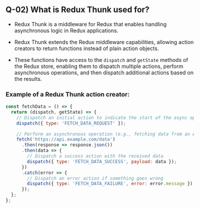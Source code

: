 ## Q-02) What is Redux Thunk used for?

- Redux Thunk is a middleware for Redux that enables handling asynchronous logic in Redux applications. 

- Redux Thunk extends the Redux middleware capabilities, allowing action creators to return functions instead of plain action objects. 

- These functions have access to the `dispatch` and `getState` methods of the Redux store, enabling them to dispatch multiple actions, perform asynchronous operations, and then dispatch additional actions based on the results.

### Example of a Redux Thunk action creator:

```javascript
const fetchData = () => {
  return (dispatch, getState) => {
    // Dispatch an initial action to indicate the start of the async operation
    dispatch({ type: 'FETCH_DATA_REQUEST' });

    // Perform an asynchronous operation (e.g., fetching data from an API)
    fetch('https://api.example.com/data')
      .then(response => response.json())
      .then(data => {
        // Dispatch a success action with the received data
        dispatch({ type: 'FETCH_DATA_SUCCESS', payload: data });
      })
      .catch(error => {
        // Dispatch an error action if something goes wrong
        dispatch({ type: 'FETCH_DATA_FAILURE', error: error.message });
      });
  };
};
```